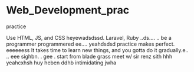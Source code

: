 # Web_Development_prac
practice

Use HTML, JS, and CSS
 heyewadsdssd.
Laravel, Ruby ..ds....
..
be a programmer programmered ee....
 yeahdsdsd
practice makes perfect.
eeeeeess
It takes time to learn new things, and you gotta do it gradually.e..
..
 eee 
sighbn.
. gee . start from blade grass meet w/ sir renz
sith
hhh
yeahcxhsh
huy
heben
ddhb
intimidating
jwha
